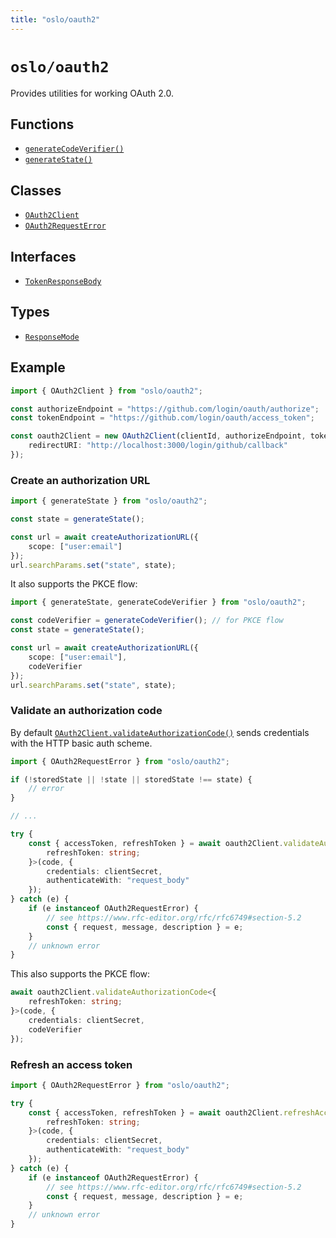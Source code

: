 ```yaml
---
title: "oslo/oauth2"
---
```


# `oslo/oauth2`

Provides utilities for working OAuth 2.0.

## Functions

- [`generateCodeVerifier()`](/reference/oauth2/generateCodeVerifier)
- [`generateState()`](/reference/oauth2/generateState)

## Classes

- [`OAuth2Client`](/reference/oauth2/OAuth2Client)
- [`OAuth2RequestError`](/reference/oauth2/OAuth2RequestError)

## Interfaces

- [`TokenResponseBody`](/reference/oauth2/TokenResponseBody)

## Types

- [`ResponseMode`](/reference/oauth2/ResponseMode)

## Example

```ts
import { OAuth2Client } from "oslo/oauth2";

const authorizeEndpoint = "https://github.com/login/oauth/authorize";
const tokenEndpoint = "https://github.com/login/oauth/access_token";

const oauth2Client = new OAuth2Client(clientId, authorizeEndpoint, tokenEndpoint, {
	redirectURI: "http://localhost:3000/login/github/callback"
});
```

### Create an authorization URL

```ts
import { generateState } from "oslo/oauth2";

const state = generateState();

const url = await createAuthorizationURL({
	scope: ["user:email"]
});
url.searchParams.set("state", state);
```

It also supports the PKCE flow:

```ts
import { generateState, generateCodeVerifier } from "oslo/oauth2";

const codeVerifier = generateCodeVerifier(); // for PKCE flow
const state = generateState();

const url = await createAuthorizationURL({
	scope: ["user:email"],
	codeVerifier
});
url.searchParams.set("state", state);
```

### Validate an authorization code

By default [`OAuth2Client.validateAuthorizationCode()`](/reference/oauth2/OAuth2Client/validateAuthorizationCode) sends credentials with the HTTP basic auth scheme.

```ts
import { OAuth2RequestError } from "oslo/oauth2";

if (!storedState || !state || storedState !== state) {
	// error
}

// ...

try {
	const { accessToken, refreshToken } = await oauth2Client.validateAuthorizationCode<{
		refreshToken: string;
	}>(code, {
		credentials: clientSecret,
		authenticateWith: "request_body"
	});
} catch (e) {
	if (e instanceof OAuth2RequestError) {
		// see https://www.rfc-editor.org/rfc/rfc6749#section-5.2
		const { request, message, description } = e;
	}
	// unknown error
}
```

This also supports the PKCE flow:

```ts
await oauth2Client.validateAuthorizationCode<{
	refreshToken: string;
}>(code, {
	credentials: clientSecret,
	codeVerifier
});
```

### Refresh an access token

```ts
import { OAuth2RequestError } from "oslo/oauth2";

try {
	const { accessToken, refreshToken } = await oauth2Client.refreshAccessToken<{
		refreshToken: string;
	}>(code, {
		credentials: clientSecret,
		authenticateWith: "request_body"
	});
} catch (e) {
	if (e instanceof OAuth2RequestError) {
		// see https://www.rfc-editor.org/rfc/rfc6749#section-5.2
		const { request, message, description } = e;
	}
	// unknown error
}
```
